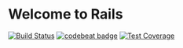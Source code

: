 # Welcome to Rails

[![Build Status](https://travis-ci.com/ZhenKasp/taskManager.svg?branch=master)](https://travis-ci.com/ZhenKasp/taskManager)
[![codebeat badge](https://codebeat.co/badges/42468633-c107-46c0-a4ff-26d9442b267c)](https://codebeat.co/projects/github-com-zhenkasp-taskmanager-master)
[![Test Coverage](https://api.codeclimate.com/v1/badges/54d984c8682a01eadd06/test_coverage)](https://codeclimate.com/github/ZhenKasp/taskManager/test_coverage)

